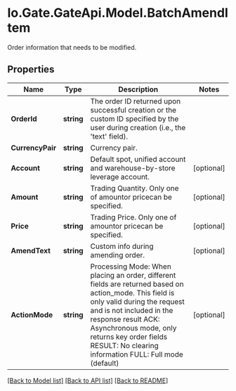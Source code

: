 
# Io.Gate.GateApi.Model.BatchAmendItem

Order information that needs to be modified.

## Properties

Name | Type | Description | Notes
------------ | ------------- | ------------- | -------------
**OrderId** | **string** | The order ID returned upon successful creation or the custom ID specified by the user during creation (i.e., the &#39;text&#39; field). | 
**CurrencyPair** | **string** | Currency pair. | 
**Account** | **string** | Default spot, unified account and warehouse-by-store leverage account. | [optional] 
**Amount** | **string** | Trading Quantity. Only one of amountor pricecan be specified. | [optional] 
**Price** | **string** | Trading Price. Only one of amountor pricecan be specified. | [optional] 
**AmendText** | **string** | Custom info during amending order. | [optional] 
**ActionMode** | **string** | Processing Mode: When placing an order, different fields are returned based on action_mode. This field is only valid during the request and is not included in the response result ACK: Asynchronous mode, only returns key order fields RESULT: No clearing information FULL: Full mode (default) | [optional] 

[[Back to Model list]](../README.md#documentation-for-models)
[[Back to API list]](../README.md#documentation-for-api-endpoints)
[[Back to README]](../README.md)
